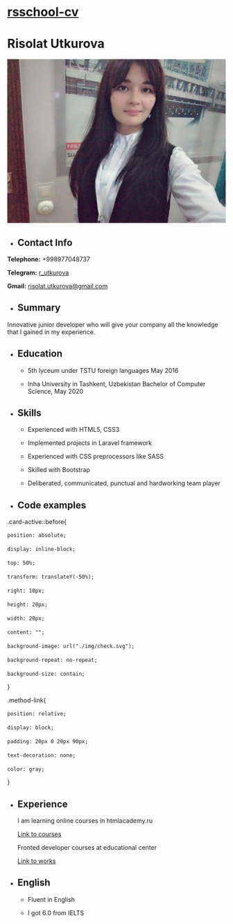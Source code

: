 # [rsschool-cv](https://risolat.github.io/rsschool-cv/)

# Risolat Utkurova

![avatar](img/risolat.jpg)

- ## Contact Info

**Telephone:**  +998977048737 

**Telegram:**  [r_utkurova](https://t.me/r_utkurova)

**Gmail:**  risolat.utkurova@gmail.com

- ##  Summary

Innovative junior developer who will give your company all the knowledge that I gained in my experience.


- ## Education

   - 5th lyceum under TSTU foreign languages May 2016
  
   - Inha University in Tashkent, Uzbekistan Bachelor of Computer Science, May 2020
  

- ## Skills

   - Experienced with HTML5, CSS3

   - Implemented projects in Laravel framework

   - Experienced with CSS preprocessors like SASS

   - Skilled with Bootstrap

   - Deliberated, communicated, punctual and hardworking team player


- ## Code examples

.card-active::before{

	position: absolute;
	
	display: inline-block;
	
	top: 50%;
	
	transform: translateY(-50%);
	
	right: 10px;
	
	height: 20px;
	
	width: 20px;
	
	content: "";
	
	background-image: url("./img/check.svg");
	
	background-repeat: no-repeat;
	
	background-size: contain;
	
}

.method-link{

	position: relative;
	
	display: block;
	
	padding: 20px 0 20px 90px;
	
	text-decoration: none;
	
	color: gray;
	
}

- ## Experience

   I am learning online courses in htmlacademy.ru

   [Link to courses](https://htmlacademy.ru/profile/id1176211)

   Fronted developer courses at educational center

   [Link to works](https://htmlacademy.ru/profile/id1176211)

- ## English

   - Fluent in English
   
   - I got 6.0 from IELTS
   
